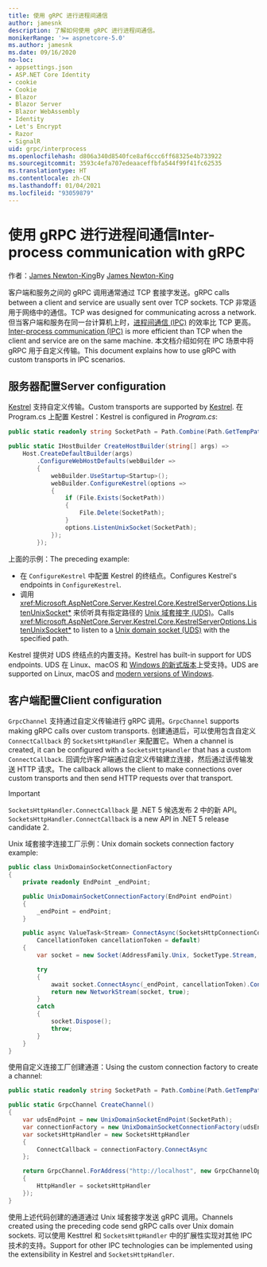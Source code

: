 ```yaml
---
title: 使用 gRPC 进行进程间通信
author: jamesnk
description: 了解如何使用 gRPC 进行进程间通信。
monikerRange: '>= aspnetcore-5.0'
ms.author: jamesnk
ms.date: 09/16/2020
no-loc:
- appsettings.json
- ASP.NET Core Identity
- cookie
- Cookie
- Blazor
- Blazor Server
- Blazor WebAssembly
- Identity
- Let's Encrypt
- Razor
- SignalR
uid: grpc/interprocess
ms.openlocfilehash: d806a340d8540fce8af6ccc6ff68325e4b733922
ms.sourcegitcommit: 3593c4efa707edeaaceffbfa544f99f41fc62535
ms.translationtype: HT
ms.contentlocale: zh-CN
ms.lasthandoff: 01/04/2021
ms.locfileid: "93059879"
---
```

# <a name="inter-process-communication-with-grpc"></a><span data-ttu-id="97cc9-103">使用 gRPC 进行进程间通信</span><span class="sxs-lookup"><span data-stu-id="97cc9-103">Inter-process communication with gRPC</span></span>

<span data-ttu-id="97cc9-104">作者：[James Newton-King](https://twitter.com/jamesnk)</span><span class="sxs-lookup"><span data-stu-id="97cc9-104">By [James Newton-King](https://twitter.com/jamesnk)</span></span>

<span data-ttu-id="97cc9-105">客户端和服务之间的 gRPC 调用通常通过 TCP 套接字发送。</span><span class="sxs-lookup"><span data-stu-id="97cc9-105">gRPC calls between a client and service are usually sent over TCP sockets.</span></span> <span data-ttu-id="97cc9-106">TCP 非常适用于网络中的通信。</span><span class="sxs-lookup"><span data-stu-id="97cc9-106">TCP was designed for communicating across a network.</span></span> <span data-ttu-id="97cc9-107">但当客户端和服务在同一台计算机上时，[进程间通信 (IPC)](https://wikipedia.org/wiki/Inter-process_communication) 的效率比 TCP 更高。</span><span class="sxs-lookup"><span data-stu-id="97cc9-107">[Inter-process communication (IPC)](https://wikipedia.org/wiki/Inter-process_communication) is more efficient than TCP when the client and service are on the same machine.</span></span> <span data-ttu-id="97cc9-108">本文档介绍如何在 IPC 场景中将 gRPC 用于自定义传输。</span><span class="sxs-lookup"><span data-stu-id="97cc9-108">This document explains how to use gRPC with custom transports in IPC scenarios.</span></span>

## <a name="server-configuration"></a><span data-ttu-id="97cc9-109">服务器配置</span><span class="sxs-lookup"><span data-stu-id="97cc9-109">Server configuration</span></span>

<span data-ttu-id="97cc9-110">[Kestrel](xref:fundamentals/servers/kestrel) 支持自定义传输。</span><span class="sxs-lookup"><span data-stu-id="97cc9-110">Custom transports are supported by [Kestrel](xref:fundamentals/servers/kestrel).</span></span> <span data-ttu-id="97cc9-111">在 Program.cs 上配置 Kestrel：</span><span class="sxs-lookup"><span data-stu-id="97cc9-111">Kestrel is configured in *Program.cs*:</span></span>

```csharp
public static readonly string SocketPath = Path.Combine(Path.GetTempPath(), "socket.tmp");

public static IHostBuilder CreateHostBuilder(string[] args) =>
    Host.CreateDefaultBuilder(args)
        .ConfigureWebHostDefaults(webBuilder =>
        {
            webBuilder.UseStartup<Startup>();
            webBuilder.ConfigureKestrel(options =>
            {
                if (File.Exists(SocketPath))
                {
                    File.Delete(SocketPath);
                }
                options.ListenUnixSocket(SocketPath);
            });
        });
```

<span data-ttu-id="97cc9-112">上面的示例：</span><span class="sxs-lookup"><span data-stu-id="97cc9-112">The preceding example:</span></span>

* <span data-ttu-id="97cc9-113">在 `ConfigureKestrel` 中配置 Kestrel 的终结点。</span><span class="sxs-lookup"><span data-stu-id="97cc9-113">Configures Kestrel's endpoints in `ConfigureKestrel`.</span></span>
* <span data-ttu-id="97cc9-114">调用 <xref:Microsoft.AspNetCore.Server.Kestrel.Core.KestrelServerOptions.ListenUnixSocket*> 来侦听具有指定路径的 [Unix 域套接字 (UDS)](https://wikipedia.org/wiki/Unix_domain_socket)。</span><span class="sxs-lookup"><span data-stu-id="97cc9-114">Calls <xref:Microsoft.AspNetCore.Server.Kestrel.Core.KestrelServerOptions.ListenUnixSocket*> to listen to a [Unix domain socket (UDS)](https://wikipedia.org/wiki/Unix_domain_socket) with the specified path.</span></span>

<span data-ttu-id="97cc9-115">Kestrel 提供对 UDS 终结点的内置支持。</span><span class="sxs-lookup"><span data-stu-id="97cc9-115">Kestrel has built-in support for UDS endpoints.</span></span> <span data-ttu-id="97cc9-116">UDS 在 Linux、macOS 和 [Windows 的新式版本](https://devblogs.microsoft.com/commandline/af_unix-comes-to-windows/)上受支持。</span><span class="sxs-lookup"><span data-stu-id="97cc9-116">UDS are supported on Linux, macOS and [modern versions of Windows](https://devblogs.microsoft.com/commandline/af_unix-comes-to-windows/).</span></span>

## <a name="client-configuration"></a><span data-ttu-id="97cc9-117">客户端配置</span><span class="sxs-lookup"><span data-stu-id="97cc9-117">Client configuration</span></span>

<span data-ttu-id="97cc9-118">`GrpcChannel` 支持通过自定义传输进行 gRPC 调用。</span><span class="sxs-lookup"><span data-stu-id="97cc9-118">`GrpcChannel` supports making gRPC calls over custom transports.</span></span> <span data-ttu-id="97cc9-119">创建通道后，可以使用包含自定义 `ConnectCallback` 的 `SocketsHttpHandler` 来配置它。</span><span class="sxs-lookup"><span data-stu-id="97cc9-119">When a channel is created, it can be configured with a `SocketsHttpHandler` that has a custom `ConnectCallback`.</span></span> <span data-ttu-id="97cc9-120">回调允许客户端通过自定义传输建立连接，然后通过该传输发送 HTTP 请求。</span><span class="sxs-lookup"><span data-stu-id="97cc9-120">The callback allows the client to make connections over custom transports and then send HTTP requests over that transport.</span></span>

> [!IMPORTANT]
> <span data-ttu-id="97cc9-121">`SocketsHttpHandler.ConnectCallback` 是 .NET 5 候选发布 2 中的新 API。</span><span class="sxs-lookup"><span data-stu-id="97cc9-121">`SocketsHttpHandler.ConnectCallback` is a new API in .NET 5 release candidate 2.</span></span>

<span data-ttu-id="97cc9-122">Unix 域套接字连接工厂示例：</span><span class="sxs-lookup"><span data-stu-id="97cc9-122">Unix domain sockets connection factory example:</span></span>

```csharp
public class UnixDomainSocketConnectionFactory
{
    private readonly EndPoint _endPoint;

    public UnixDomainSocketConnectionFactory(EndPoint endPoint)
    {
        _endPoint = endPoint;
    }

    public async ValueTask<Stream> ConnectAsync(SocketsHttpConnectionContext _,
        CancellationToken cancellationToken = default)
    {
        var socket = new Socket(AddressFamily.Unix, SocketType.Stream, ProtocolType.Unspecified);

        try
        {
            await socket.ConnectAsync(_endPoint, cancellationToken).ConfigureAwait(false);
            return new NetworkStream(socket, true);
        }
        catch
        {
            socket.Dispose();
            throw;
        }
    }
}
```

<span data-ttu-id="97cc9-123">使用自定义连接工厂创建通道：</span><span class="sxs-lookup"><span data-stu-id="97cc9-123">Using the custom connection factory to create a channel:</span></span>

```csharp
public static readonly string SocketPath = Path.Combine(Path.GetTempPath(), "socket.tmp");

public static GrpcChannel CreateChannel()
{
    var udsEndPoint = new UnixDomainSocketEndPoint(SocketPath);
    var connectionFactory = new UnixDomainSocketConnectionFactory(udsEndPoint);
    var socketsHttpHandler = new SocketsHttpHandler
    {
        ConnectCallback = connectionFactory.ConnectAsync
    };

    return GrpcChannel.ForAddress("http://localhost", new GrpcChannelOptions
    {
        HttpHandler = socketsHttpHandler
    });
}
```

<span data-ttu-id="97cc9-124">使用上述代码创建的通道通过 Unix 域套接字发送 gRPC 调用。</span><span class="sxs-lookup"><span data-stu-id="97cc9-124">Channels created using the preceding code send gRPC calls over Unix domain sockets.</span></span> <span data-ttu-id="97cc9-125">可以使用 Kesttrel 和 `SocketsHttpHandler` 中的扩展性实现对其他 IPC 技术的支持。</span><span class="sxs-lookup"><span data-stu-id="97cc9-125">Support for other IPC technologies can be implemented using the extensibility in Kestrel and `SocketsHttpHandler`.</span></span>
